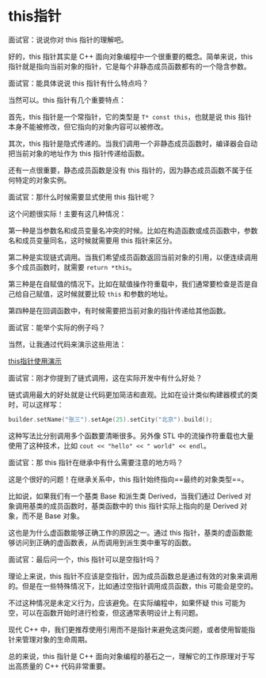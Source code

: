 # this指针

面试官：说说你对 this 指针的理解吧。

好的，this 指针其实是 C++ 面向对象编程中一个很重要的概念。简单来说，this 指针就是指向当前对象的指针，它是每个非静态成员函数都有的一个隐含参数。

面试官：能具体说说 this 指针有什么特点吗？

当然可以。this 指针有几个重要特点：

首先，this 指针是一个常指针，它的类型是 `T* const this`，也就是说 this 指针本身不能被修改，但它指向的对象内容可以被修改。

其次，this 指针是隐式传递的。当我们调用一个非静态成员函数时，编译器会自动把当前对象的地址作为 this 指针传递给函数。

还有一点很重要，静态成员函数是没有 this 指针的，因为静态成员函数不属于任何特定的对象实例。

面试官：那什么时候需要显式使用 this 指针呢？

这个问题很实际！主要有这几种情况：

第一种是当参数名和成员变量名冲突的时候。比如在构造函数或成员函数中，参数名和成员变量同名，这时候就需要用 this 指针来区分。

第二种是实现链式调用。当我们希望成员函数返回当前对象的引用，以便连续调用多个成员函数时，就需要 `return *this`。

第三种是在自赋值的情况下。比如在赋值操作符重载中，我们通常要检查是否是自己给自己赋值，这时候就要比较 `this` 和参数的地址。

第四种是在回调函数中，有时候需要把当前对象的指针传递给其他函数。

面试官：能举个实际的例子吗？

当然，让我通过代码来演示这些用法：

[this指针使用演示](../../MyOutput/02-C++object/CodeOut/this_pointer/this_pointer_demo.cpp)

面试官：刚才你提到了链式调用，这在实际开发中有什么好处？

链式调用最大的好处就是让代码更加简洁和直观。比如在设计类似构建器模式的类时，可以这样写：
```cpp
builder.setName("张三").setAge(25).setCity("北京").build();
```

这种写法比分别调用多个函数要清晰很多。另外像 STL 中的流操作符重载也大量使用了这种技术，比如 `cout << "hello" << " world" << endl`。

面试官：那 this 指针在继承中有什么需要注意的地方吗？

这是个很好的问题！在继承关系中，this 指针始终指向==最终的对象类型==。

比如说，如果我们有一个基类 Base 和派生类 Derived，当我们通过 Derived 对象调用基类的成员函数时，基类函数中的 this 指针实际上指向的是 Derived 对象，而不是 Base 对象。

这也是为什么虚函数能够正确工作的原因之一。通过 this 指针，基类的虚函数能够访问到正确的虚函数表，从而调用到派生类中重写的函数。

面试官：最后问一个，this 指针可以是空指针吗？

理论上来说，this 指针不应该是空指针，因为成员函数总是通过有效的对象来调用的。但是在一些特殊情况下，比如通过空指针调用成员函数，this 可能会是空的。

不过这种情况是未定义行为，应该避免。在实际编程中，如果怀疑 this 可能为空，可以在函数开始时进行检查，但这通常表明设计上有问题。

现代 C++ 中，我们更推荐使用引用而不是指针来避免这类问题，或者使用智能指针来管理对象的生命周期。

总的来说，this 指针是 C++ 面向对象编程的基石之一，理解它的工作原理对于写出高质量的 C++ 代码非常重要。


